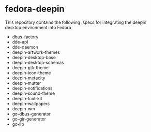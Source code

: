 # fedora-deepin

This repository contains the following .specs for integrating the deepin desktop environment into Fedora
* dbus-factory
* dde-api
* dde-daemon
* deepin-artwork-themes
* deepin-desktop-base
* deepin-desktop-schemas
* deepin-gtk-theme
* deepin-icon-theme
* deepin-metacity
* deepin-mutter
* deepin-notifications
* deepin-sound-theme
* deepin-tool-kit
* deepin-wallpapers
* deepin-wm
* go-dbus-generator
* go-gir-generator
* go-lib